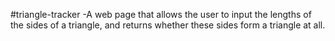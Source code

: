 #triangle-tracker
-A web page that allows the user to input the lengths of the sides of a triangle, and returns whether these sides form a triangle at all.
